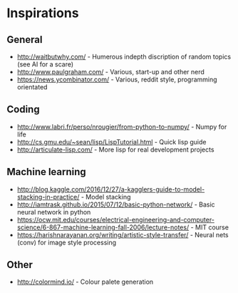 # Inspirations


## General
* http://waitbutwhy.com/ - Humerous indepth discription of random topics (see AI for a scare)
* http://www.paulgraham.com/ - Various, start-up and other nerd
* https://news.ycombinator.com/ - Various, reddit style, programming orientated

## Coding
* http://www.labri.fr/perso/nrougier/from-python-to-numpy/ - Numpy for life
* http://cs.gmu.edu/~sean/lisp/LispTutorial.html - Quick lisp guide
* http://articulate-lisp.com/ - More lisp for real development projects

## Machine learning
* http://blog.kaggle.com/2016/12/27/a-kagglers-guide-to-model-stacking-in-practice/ - Model stacking
* http://iamtrask.github.io/2015/07/12/basic-python-network/ - Basic neural network in python
* https://ocw.mit.edu/courses/electrical-engineering-and-computer-science/6-867-machine-learning-fall-2006/lecture-notes/ - MIT course
* https://harishnarayanan.org/writing/artistic-style-transfer/ - Neural nets (conv) for image style processing


## Other
* http://colormind.io/ - Colour palete generation
